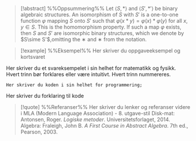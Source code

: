 
> [!abstract] %%Oppsummering%%
> Let $\langle S,\ast\rangle$ and $\langle S',\ast'\rangle$ be binary algebraic structures. An isomorphism of $S$ with $S'$ is a one-to-one function $\varphi$ mapping $S$ onto $S'$ such that $\varphi(x \ast y) = \varphi(x)\ast\varphi(y)$ for all $x, y \in S$. This is the homomorphism property. If such a map $\varphi$ exists, then $S$ and $S'$ are isomorphic binary structures, which we denote by $S\sime S'$,omitting the ∗ and ∗ from the notation.

> [!example] %%Eksempel%%
> Her skriver du oppgaveeksempel og kortsvaret

Her skriver du et svareksempelet i sin helhet for matematikk og fysikk. Hvert trinn bør forklares eller være intuitivt. Hvert trinn nummereres.


```language
Her skriver du koden i sin helhet for programmering;
```

Her skriver du forklaring til kode


> [!quote] %%Referanser%%
> Her skriver du lenker og referanser videre i MLA (Modern Language Association) - 8. utgave-stil
Disk-mat:
Antonsen, Roger. *Logiske metoder*. Universitetsforlaget, 2014. 
Algebra:
Fraleigh, John B. _A First Course in Abstract Algebra_. 7th ed., Pearson, 2003.




